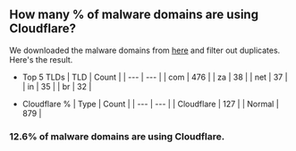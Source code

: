 ## How many % of malware domains are using Cloudflare?


We downloaded the malware domains from [here](https://urlhaus.abuse.ch) and filter out duplicates.
Here's the result.


[//]: # (start replacement)


- Top 5 TLDs
| TLD | Count |
| --- | --- |
| com | 476 |
| za | 38 |
| net | 37 |
| in | 35 |
| br | 32 |


- Cloudflare %
| Type | Count |
| --- | --- |
| Cloudflare | 127 |
| Normal | 879 |


### 12.6% of malware domains are using Cloudflare.